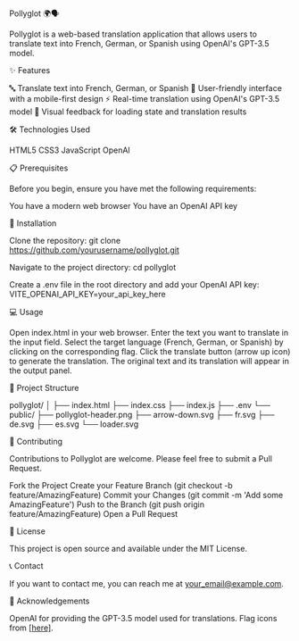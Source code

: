Pollyglot 🌍🗣️

Pollyglot is a web-based translation application that allows users to translate text into French, German, or Spanish using OpenAI's GPT-3.5 model.


✨ Features

🔤 Translate text into French, German, or Spanish
📱 User-friendly interface with a mobile-first design
⚡ Real-time translation using OpenAI's GPT-3.5 model
🎨 Visual feedback for loading state and translation results


🛠️ Technologies Used

HTML5
CSS3
JavaScript
OpenAI


📋 Prerequisites

Before you begin, ensure you have met the following requirements:

You have a modern web browser
You have an OpenAI API key


🚀 Installation

Clone the repository:
git clone https://github.com/yourusername/pollyglot.git

Navigate to the project directory:
cd pollyglot

Create a .env file in the root directory and add your OpenAI API key:
VITE_OPENAI_API_KEY=your_api_key_here


💻 Usage

Open index.html in your web browser.
Enter the text you want to translate in the input field.
Select the target language (French, German, or Spanish) by clicking on the corresponding flag.
Click the translate button (arrow up icon) to generate the translation.
The original text and its translation will appear in the output panel.


📁 Project Structure

pollyglot/
│
├── index.html
├── index.css
├── index.js
├── .env
└── public/
    ├── pollyglot-header.png
    ├── arrow-down.svg
    ├── fr.svg
    ├── de.svg
    ├── es.svg
    └── loader.svg


🤝 Contributing

Contributions to Pollyglot are welcome. Please feel free to submit a Pull Request.

Fork the Project
Create your Feature Branch (git checkout -b feature/AmazingFeature)
Commit your Changes (git commit -m 'Add some AmazingFeature')
Push to the Branch (git push origin feature/AmazingFeature)
Open a Pull Request

📄 License

This project is open source and available under the MIT License.


📞 Contact

If you want to contact me, you can reach me at your_email@example.com.


🙏 Acknowledgements

OpenAI for providing the GPT-3.5 model used for translations.
Flag icons from [\[here\]](https://flagicons.lipis.dev/).